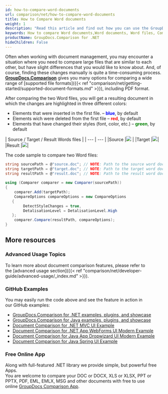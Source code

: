 ```yaml
---
id: how-to-compare-word-documents
url: comparison/net/how-to-compare-word-documents
title: How to Compare Word documents
weight: 1
description: "Read this article and find out how you can use the GroupDocs.Comparison for .NET to find differences in Word files. Also, in this article you can find an option to use this product in your production"
keywords: How to compare Word documents,Word documents, Word files, Comparison Use Case, Compare Word documents
productName: GroupDocs.Comparison for .NET
hideChildren: False
---
```

Often when working with document management, you may encounter a situation where you need to compare large files that are similar to each other, but have slight differences that you would like to know about. And, of course, finding these changes manually is quite a time-consuming process.
**[GroupDocs.Comparison](https://products.groupdocs.com/comparison/net)** gives you many options for comparing a wide range of [supported file formats]({{< ref "comparison/net/getting-started/supported-document-formats.md" >}}), including PDF format.

After comparing the two Word files, you will get a resulting document in which the changes are highlighted in three different colors:

*   Elements that were inserted in the first file. – <font color="blue">**blue**</font>, by default
*   Elements wich were deleted from the first file – <font color="red">**red**</font>, by default
*   Elements that have changed their styles (font, color, etc.) – <font color="green">**green**</font>, by default

|  Source / Target / Result Words files |
| --- | --- |
|Source |![](/comparison/net/images/how-to-compare-word-1.png) | 
|Target |![](/comparison/net/images/how-to-compare-word-2.png)|
|Result |![](/comparison/net/images/how-to-compare-word-3.png)|

The code sample to compare two Word files:

```csharp
string sourcePath = @"source.doc"; // NOTE: Path to the source word document 
string targetPath = @"target.doc"; // NOTE: Path to the target word document 
string resultPath = @"result.doc"; // NOTE: Path to the result word document       
            
using (Comparer comparer = new Comparer(sourcePath))
{
    comparer.Add(targetPath);
    CompareOptions compareOptions = new CompareOptions
   {
        DetectStyleChanges = true,
        DetalisationLevel = DetalisationLevel.High
   };
    comparer.Compare(resultPath, compareOptions);
}
```

## More resources
### Advanced Usage Topics
To learn more about document comparison features, please refer to the [advanced usage section]({{< ref "comparison/net/developer-guide/advanced-usage/_index.md" >}}).

### GitHub Examples
You may easily run the code above and see the feature in action in our GitHub examples:
*   [GroupDocs.Comparison for .NET examples, plugins, and showcase](https://github.com/groupdocs-comparison/GroupDocs.Comparison-for-.NET)
*   [GroupDocs.Comparison for Java examples, plugins, and showcase](https://github.com/groupdocs-comparison/GroupDocs.Comparison-for-Java)
*   [Document Comparison for .NET MVC UI Example](https://github.com/groupdocs-comparison/GroupDocs.Comparison-for-.NET-MVC)
*   [Document Comparison for .NET App WebForms UI Modern Example](https://github.com/groupdocs-comparison/GroupDocs.Comparison-for-.NET-WebForms)
*   [Document Comparison for Java App Dropwizard UI Modern Example](https://github.com/groupdocs-comparison/GroupDocs.Comparison-for-Java-Dropwizard)
*   [Document Comparison for Java Spring UI Example](https://github.com/groupdocs-comparison/GroupDocs.Comparison-for-Java-Spring)
    
### Free Online App
Along with full-featured .NET library we provide simple, but powerful free Apps.  
You are welcome to compare your DOC or DOCX, XLS or XLSX, PPT or PPTX, PDF, EML, EMLX, MSG and other documents with free to use online [GroupDocs Comparison App](https://products.groupdocs.app/comparison).
